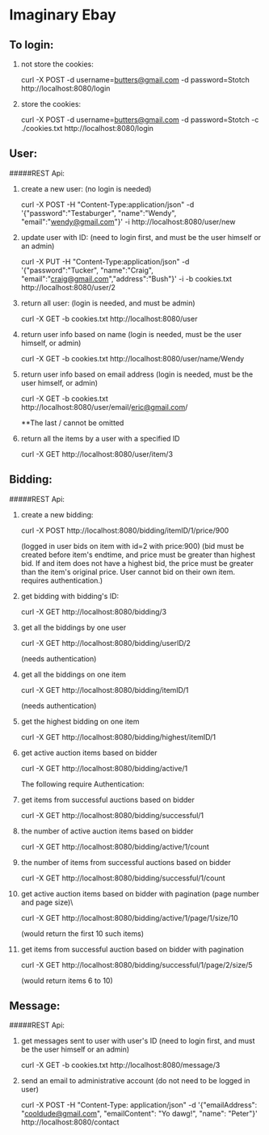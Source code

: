 Imaginary Ebay
===


To login:
----------
1. not store the cookies:

	curl -X POST -d username=butters@gmail.com -d password=Stotch http://localhost:8080/login 
	
2. store the cookies:
	
	curl -X POST -d username=butters@gmail.com -d password=Stotch -c ./cookies.txt http://localhost:8080/login 




User:
-----
#####REST Api:
1. create a new user: (no login is needed)

	curl -X POST -H "Content-Type:application/json" -d '{"password":"Testaburger", "name":"Wendy", "email":"wendy@gmail.com"}' -i  http://localhost:8080/user/new


2. update user with ID: (need to login first, and must be the user himself or an admin)

	curl -X PUT -H "Content-Type:application/json" -d '{"password":"Tucker", "name":"Craig", "email":"craig@gmail.com","address":"Bush"}' -i -b cookies.txt http://localhost:8080/user/2
	
	
3. return all user: (login is needed, and must be admin)

	curl -X GET -b cookies.txt http://localhost:8080/user
	
4. return user info based on name (login is needed, must be the user himself, or admin)

	curl -X GET -b cookies.txt http://localhost:8080/user/name/Wendy	


5. return user info based on email address (login is needed, must be the user himself, or admin)
	
	curl -X GET -b cookies.txt http://localhost:8080/user/email/eric@gmail.com/
	
	**The last / cannot be omitted

6. return all the items by a user with a specified ID

	curl -X GET http://localhost:8080/user/item/3
	

	
Bidding:
-----
#####REST Api:
1. create a new bidding:

	 curl -X POST http://localhost:8080/bidding/itemID/1/price/900
	 
	 (logged in user bids on item with id=2 with price:900)
	 (bid must be created before item's endtime, and price must be greater than highest bid. If
	 and item does not have a highest bid, the price must be greater than the item's original price.
	 User cannot bid on their own item. requires authentication.)

2. get bidding with bidding's ID:
	
	curl -X GET http://localhost:8080/bidding/3

3. get all the biddings by one user
	
	curl -X GET http://localhost:8080/bidding/userID/2

	(needs authentication)

4. get all the biddings on one item

	curl -X GET http://localhost:8080/bidding/itemID/1

	(needs authentication)

5. get the highest bidding on one item

	curl -X GET http://localhost:8080/bidding/highest/itemID/1

6. get active auction items based on bidder

    curl -X GET http://localhost:8080/bidding/active/1


    The following require Authentication:

7. get items from successful auctions based on bidder

    curl -X GET http://localhost:8080/bidding/successful/1

8. the number of active auction items based on bidder

    curl -X GET http://localhost:8080/bidding/active/1/count

9. the number of items from successful auctions based on bidder

    curl -X GET http://localhost:8080/bidding/successful/1/count

10. get active auction items based on bidder with pagination (page number and page size)\

    curl -X GET http://localhost:8080/bidding/active/1/page/1/size/10

    (would return the first 10 such items)

11. get items from successful auction based on bidder with pagination

    curl -X GET http://localhost:8080/bidding/successful/1/page/2/size/5

    (would return items 6 to 10)


	
Message:
-----
#####REST Api:

1. get messages sent to user with user's ID (need to login first, and must be the user himself or an admin)
	
	curl -X GET -b cookies.txt http://localhost:8080/message/3

2. send an email to administrative account (do not need to be logged in user)
	
	curl -X POST -H "Content-Type: application/json" -d '{"emailAddress": "cooldude@gmail.com", "emailContent": "Yo dawg!", "name": "Peter"}' http://localhost:8080/contact

